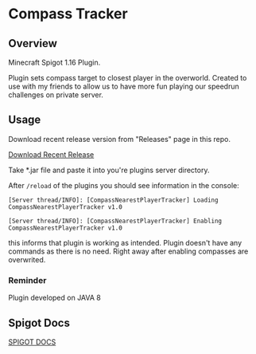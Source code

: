 # Compass Tracker

## Overview

Minecraft Spigot 1.16 Plugin.

Plugin sets compass target to closest player in the overworld.
Created to use with my friends to allow us to have more fun playing our speedrun challenges on private server.

## Usage

Download recent release version from "Releases" page in this repo.

[Download Recent Release](https://github.com/snoh666/player-compass-tracker/releases)

Take *.jar file and paste it into you're plugins server directory.

After `/reload` of the plugins you should see information in the console:

`[Server thread/INFO]: [CompassNearestPlayerTracker] Loading CompassNearestPlayerTracker v1.0`

`[Server thread/INFO]: [CompassNearestPlayerTracker] Enabling CompassNearestPlayerTracker v1.0`

this informs that plugin is working as intended. Plugin doesn't have any commands as there is no need. Right away after enabling compasses are overwrited.

### Reminder

Plugin developed on JAVA 8

## Spigot Docs

[SPIGOT DOCS](https://www.spigotmc.org/resources/player-compass-tracker.92250/)
